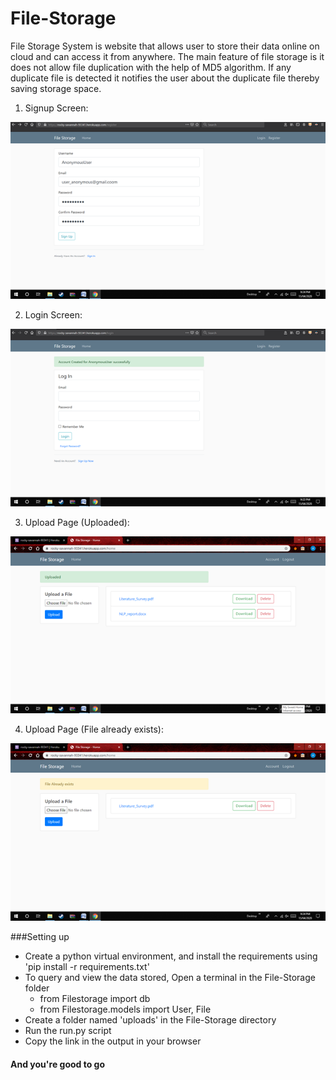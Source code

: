 # File-Storage
 
File Storage System is website that allows user to store their data online on cloud and can access it from anywhere. The main feature of file storage is it does not allow file duplication with the help of MD5 algorithm. If any duplicate file is detected it notifies the user about the duplicate file thereby saving storage space.

1. Signup Screen:

![Signup](Screenshots/Signup_Page.png)

2. Login Screen:

![Login](Screenshots/Signin_Page.png)

3. Upload Page (Uploaded):

![Success](Screenshots/Upload_Page_1.png)

4. Upload Page (File already exists):

![Success](Screenshots/Upload_Page_2.png)

###Setting up  
* Create a python virtual environment, and install the requirements using 'pip install -r requirements.txt'
* To query and view the data stored, Open a terminal in the File-Storage folder
  * from Filestorage import db
  * from Filestorage.models import User, File 
* Create a folder named 'uploads' in the File-Storage directory
* Run the run.py script
* Copy the link in the output in your browser



#### And you're good to go
